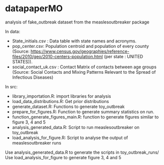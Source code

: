 # datapaperMO
analysis of fake_outbreak dataset from the measlesoutbreaker package

In data: 
- State_initials.csv	: Data table with state names and acronyms.
- pop_center.csv: Population centroid and population of every county (Source: https://www.census.gov/geographies/reference-files/2010/geo/2010-centers-population.html (per state : UNITED STATES)).
- social_contact_uk.csv : Contact Matrix of contacts between age groups (Source: Social Contacts and Mixing Patterns Relevant to the Spread of Infectious Diseases)

In src:
- library_importation.R: import libraries for analysis
- load_data_distributions.R: Get prior distributions
- generate_dataset.R: Functions to generate toy_outbreak
- prepare_for_figures.R: Function to generate summary statistics on run.
- function_generate_figures_main.R: function to generate figures similar to figure 3, 4 and 5
- analysis_generated_data.R: Script to run measlesoutbreaker on toy_outbreak  
- load_analysis_for_figure.R: Script to analyse the output of measlesoutbreaker runs

Use analysis_generated_data.R to generate the scripts in toy_outbreak_runs/
Use load_analysis_for_figure to generate figure 3, 4 and 5
